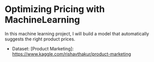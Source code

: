# Optimizing Pricing with MachineLearning

In this machine learning project, I will build a model that automatically suggests the right product prices. 
 * Dataset: [Product Marketing]: https://www.kaggle.com/rishavthakur/product-marketing
